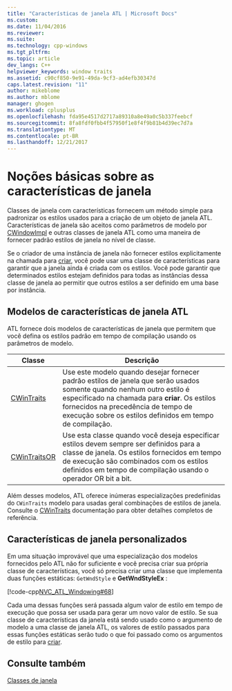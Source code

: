 ```yaml
---
title: "Características de janela ATL | Microsoft Docs"
ms.custom: 
ms.date: 11/04/2016
ms.reviewer: 
ms.suite: 
ms.technology: cpp-windows
ms.tgt_pltfrm: 
ms.topic: article
dev_langs: C++
helpviewer_keywords: window traits
ms.assetid: c90cf850-9e91-49da-9cf3-ad4efb30347d
caps.latest.revision: "11"
author: mikeblome
ms.author: mblome
manager: ghogen
ms.workload: cplusplus
ms.openlocfilehash: fda95e4517d2717a89310a8e49a0c5b337feebcf
ms.sourcegitcommit: 8fa8fdf0fbb4f57950f1e8f4f9b81b4d39ec7d7a
ms.translationtype: MT
ms.contentlocale: pt-BR
ms.lasthandoff: 12/21/2017
---
```

# <a name="understanding-window-traits"></a>Noções básicas sobre as características de janela
Classes de janela com características fornecem um método simple para padronizar os estilos usados para a criação de um objeto de janela ATL. Características de janela são aceitos como parâmetros de modelo por [CWindowImpl](../atl/reference/cwindowimpl-class.md) e outras classes de janela ATL como uma maneira de fornecer padrão estilos de janela no nível de classe.  
  
 Se o criador de uma instância de janela não fornecer estilos explicitamente na chamada para [criar](../atl/reference/cwindowimpl-class.md#create), você pode usar uma classe de características para garantir que a janela ainda é criada com os estilos. Você pode garantir que determinados estilos estejam definidos para todas as instâncias dessa classe de janela ao permitir que outros estilos a ser definido em uma base por instância.  
  
## <a name="atl-window-traits-templates"></a>Modelos de características de janela ATL  
 ATL fornece dois modelos de características de janela que permitem que você defina os estilos padrão em tempo de compilação usando os parâmetros de modelo.  
  
|Classe|Descrição|  
|-----------|-----------------|  
|[CWinTraits](../atl/reference/cwintraits-class.md)|Use este modelo quando desejar fornecer padrão estilos de janela que serão usados somente quando nenhum outro estilo é especificado na chamada para **criar**. Os estilos fornecidos na precedência de tempo de execução sobre os estilos definidos em tempo de compilação.|  
|[CWinTraitsOR](../atl/reference/cwintraitsor-class.md)|Use esta classe quando você deseja especificar estilos devem sempre ser definidos para a classe de janela. Os estilos fornecidos em tempo de execução são combinados com os estilos definidos em tempo de compilação usando o operador OR bit a bit.|  
  
 Além desses modelos, ATL oferece inúmeras especializações predefinidas do `CWinTraits` modelo para usadas geral combinações de estilos de janela. Consulte o [CWinTraits](../atl/reference/cwintraits-class.md) documentação para obter detalhes completos de referência.  
  
## <a name="custom-window-traits"></a>Características de janela personalizados  
 Em uma situação improvável que uma especialização dos modelos fornecidos pelo ATL não for suficiente e você precisa criar sua própria classe de características, você só precisa criar uma classe que implementa duas funções estáticas: `GetWndStyle` e **GetWndStyleEx** :  
  
 [!code-cpp[NVC_ATL_Windowing#68](../atl/codesnippet/cpp/understanding-window-traits_1.h)]  
  
 Cada uma dessas funções será passada algum valor de estilo em tempo de execução que possa ser usada para gerar um novo valor de estilo. Se sua classe de características da janela está sendo usado como o argumento de modelo a uma classe de janela ATL, os valores de estilo passados para essas funções estáticas serão tudo o que foi passado como os argumentos de estilo para [criar](../atl/reference/cwindowimpl-class.md#create).  
  
## <a name="see-also"></a>Consulte também  
 [Classes de janela](../atl/atl-window-classes.md)


